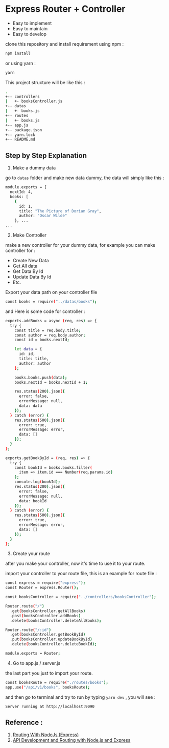 # Express Router + Controller

- Easy to implement
- Easy to maintain
- Easy to develop

clone this repository and install requirement using npm :

```sh
npm install
```

or using yarn :

```sh
yarn
```

This project structure will be like this :

```sh
.
+-- controllers
|   +- booksController.js
+-- datas
|   +- books.js
+-- routes
|   +- books.js
+-- app.js
+-- package.json
+-- yarn.lock
+-- README.md
```

## Step by Step Explanation

1. Make a dummy data

go to `datas` folder and make new data dummy,
the data will simply like this :

```sh
module.exports = {
  nextId: 4,
  books: [
    {
      id: 1,
      title: "The Picture of Dorian Gray",
      author: "Oscar Wilde"
    }, ...
...
```

2. Make Controller

make a new controller for your dummy data,
for example you can make controller for :

- Create New Data
- Get All data
- Get Data By Id
- Update Data By Id
- Etc.

Export your data path on your controller file

```sh
const books = require("../datas/books");
```

and Here is some code for controller :

```sh
exports.addBooks = async (req, res) => {
  try {
    const title = req.body.title;
    const author = req.body.author;
    const id = books.nextId;

    let data = {
      id: id,
      title: title,
      author: author
    };

    books.books.push(data);
    books.nextId = books.nextId + 1;

    res.status(200).json({
      error: false,
      errorMessage: null,
      data: data
    });
  } catch (error) {
    res.status(500).json({
      error: true,
      errorMessage: error,
      data: []
    });
  }
};
```

```sh
exports.getBookById = (req, res) => {
  try {
    const bookId = books.books.filter(
      item => item.id === Number(req.params.id)
    );
    console.log(bookId);
    res.status(200).json({
      error: false,
      errorMessage: null,
      data: bookId
    });
  } catch (error) {
    res.status(500).json({
      error: true,
      errorMessage: error,
      data: []
    });
  }
};
```

3. Create your route

after you make your controller, now it's time to use it to your route.

import your controller to your route file, this is an example for route file :

```sh
const express = require("express");
const Router = express.Router();

const booksController = require("../controllers/booksController");

Router.route("/")
  .get(booksController.getAllBooks)
  .post(booksController.addBooks)
  .delete(booksController.deleteAllBooks);

Router.route("/:id")
  .get(booksController.getBookById)
  .put(booksController.updateBookById)
  .delete(booksController.deleteBookId);

module.exports = Router;
```

4. Go to app.js / server.js

the last part you just to import your route.

```sh
const booksRoute = require("./routes/books");
app.use("/api/v1/books", booksRoute);
```

and then go to terminal and try to run by typing `yarn dev` , you will see :

```sh
Server running at http://localhost:9090
```

## Reference :
1. [Routing With NodeJs (Express)](https://medium.com/@cmpbilge/routing-with-nodejs-express-4ce79752e146)
2. [API Development and Routing with Node.js and Express](https://alligator.io/nodejs/express-routing/)
